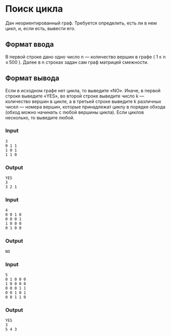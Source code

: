 # Поиск цикла
Дан неориентированный граф. Требуется определить, есть ли в нем цикл, и, если есть, вывести его.

## Формат ввода
В первой строке дано одно число n — количество вершин в графе ( 1 ≤ n ≤ 500 ). Далее в n строках задан сам граф матрицей смежности.

## Формат вывода
Если в иcходном графе нет цикла, то выведите «NO». Иначе, в первой строке выведите «YES», во второй строке выведите число k — количество вершин в цикле, а в третьей строке выведите k различных чисел — номера вершин, которые принадлежат циклу в порядке обхода (обход можно начинать с любой вершины цикла). 
Если циклов несколько, то выведите любой.

### Input
```text
3
0 1 1
1 0 1
1 1 0
```

### Output
```text
YES
3
3 2 1
```

### Input
```text
4
0 0 1 0
0 0 0 1
1 0 0 0
0 1 0 0
```

### Output
```text
NO
```

### Input
```text
5
0 1 0 0 0
1 0 0 0 0
0 0 0 1 1
0 0 1 0 1
0 0 1 1 0
```

### Output
```text
YES
3
5 4 3
```